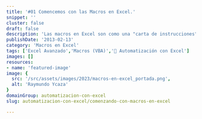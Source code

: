 ```yaml
---
title: '#01 Comencemos con las Macros en Excel.'
snippet: ''
cluster: false
draft: false 
description: 'Las macros en Excel son como una "carta de instrucciones" que tú redactas, solo que, en lugar de hacerlo en español, lo haces en el lenguaje VBA.'
publishDate: '2013-02-13'
category: 'Macros en Excel'
tags: ['Excel Avanzado','Macros (VBA)','🤖 Automatización con Excel']
images: []
resources: 
- name: 'featured-image'
image: {
  src: '/src/assets/images/2023/macros-en-excel_portada.png',
  alt: 'Raymundo Ycaza'
}
domainGroup: automatizacion-con-excel
slug: automatizacion-con-excel/comenzando-con-macros-en-excel

---
```



